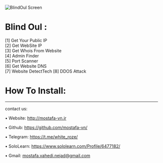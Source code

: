 ![BlindOul Screen](https://i.ibb.co/9vNRfgr/Screenshot-from-2019-02-22-16-15-57.png)

# Blind Oul :
  [1] Get Your Public IP                  
  [2] Get WebSite IP                      
  [3] Get Whois From Website                                      
  [4] Admin Finder                         
  [5] Port Scanner                         
  [6] Get Website DNS                            
  [7] Website DetectTech
  [8] DDOS Attack
 
# How To Install:

____________________________________________________________________
contact us:

  • Website: http://mostafa-vn.ir
  
  • Github: https://github.com/mostafa-vn/
  
  • Telegram: https://t.me/white_roze/
 
  • SoloLearn: https://www.sololearn.com/Profile/6477182/
 
  • Gmail: mostafa.vahedi.nejad@gmail.com
